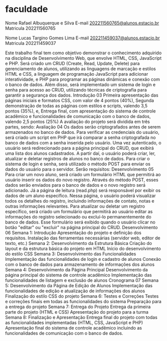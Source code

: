 # faculdade

Nome Rafael Albuquerque e Silva
E-mail 202211560765@alunos.estacio.br
Matricula 202211560765

Nome Lucas Targino Gomes Lima 
E-mail 202211459037@alunos.estacio.br
Matricula 202211459037

Este trabalho final tem como objetivo
demonstrar o conhecimento adquirido na
disciplina de Desenvolvimento Web, que
envolve HTML, CSS, JavaScript e PHP.
Será criado um CRUD (Create, Read, Update,
Delete) para gerenciamento de alunos,
utilizando as linguagens de marcação e
estilos HTML e CSS, a linguagem de
programação JavaScript para adicionar
interatividade, e PHP para programar as
páginas dinâmicas e conexão com o banco
de dados.
Além disso, será implementado um
sistema de login e senha para acesso ao
CRUD, utilizando técnicas de criptografia
para garantir a segurança dos dados.
Introdução
03
Primeira apresentação das páginas
iniciais e formatos CSS, com valor
de 4 pontos (40%),
Segunda demonstração de todas
as páginas com estilos e scripts,
valendo 3,5 pontos (35%), e,
Entrega final, com apresentação do
sistema de controle acadêmico e
funcionalidades de comunicação
com o banco de dados, valendo
2,5 pontos (25%)
A avaliação do projeto será dividida em
três partes, sendo:
Avaliação
04
Os dados serão criptografados antes de
serem armazenados no banco de dados.
Para verificar as credenciais do usuário, será
criado um script em PHP que irá comparar a
senha criptografada no banco de dados
com a senha inserida pelo usuário.
Uma vez autenticado, o usuário será
redirecionado para a página principal do
CRUD, que exibirá uma lista dos alunos
cadastrados.
A partir daí, o usuário poderá criar, ler,
atualizar e deletar registros de alunos no
banco de dados.
Para criar o sistema de login e senha, será
utilizado o método POST para enviar os dados
do usuário para o servidor. Serão requisitos:
Desenvolvimento
05
Para criar um novo aluno, será criado um formulário
HTML que permitirá ao usuário inserir os dados do
novo registro.
Através do método POST, esses dados serão
enviados para o banco de dados e o novo registro será
adicionado.
Já a página de leitura (read.php) será responsável por
exibir os dados de um aluno específico. Nessa página,
o usuário poderá visualizar todos os detalhes do
registro, incluindo informações de contato, notas e
outras informações relevantes.
Para atualizar ou deletar um registro específico, será
criado um formulário que permitirá ao usuário editar as
informações do registro selecionado ou excluí-lo
permanentemente do banco de dados.
Esse formulário será exibido quando o usuário clicar
no botão "editar" ou "excluir" na página principal do
CRUD.
Desenvolvimento
06
Semana 1: Introdução
Apresentação do projeto e definição dos requisitos.
Instalação das ferramentas necessárias (servidor web,
editor de texto, etc.)
Semana 2: Desenvolvimento da Estrutura
Básica
Criação do layout e da estrutura básica do projeto em
HTML
Início do desenvolvimento do estilo CSS
Semana 3: Desenvolvimento das
Funcionalidades
Implementação das funcionalidades de login e cadastro de
alunos
Conexão com o banco de dados para armazenamento de
informações dos alunos
Semana 4: Desenvolvimento da Página
Principal
Desenvolvimento da página principal do sistema de
controle acadêmico
Implementação das funcionalidades de listagem e
exclusão de alunos
Cronograma
07
Semana 5: Desenvolvimento da Página
de Edição de Alunos
Implementação das funcionalidades de edição e
atualização de informações dos alunos
Finalização do estilo CSS do projeto
Semana 6: Testes e Correções
Testes e correções finais em todas as
funcionalidades do sistema
Preparação para a entrega do projeto
Semana 7: Entrega do Projeto
Entrega da primeira parte do projeto (HTML e CSS)
Apresentação do projeto para a turma
Semana 8: Finalização e Apresentação
Entrega final do projeto com todas as
funcionalidades implementadas (HTML, CSS,
JavaScript e PHP)
Apresentação final do sistema de controle
acadêmico incluindo as funcionalidades de
comunicação com o banco de dados.

